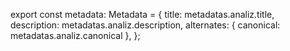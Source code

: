 export const metadata: Metadata = {
title: metadatas.analiz.title,
description: metadatas.analiz.description,
alternates: { canonical: metadatas.analiz.canonical },
};
